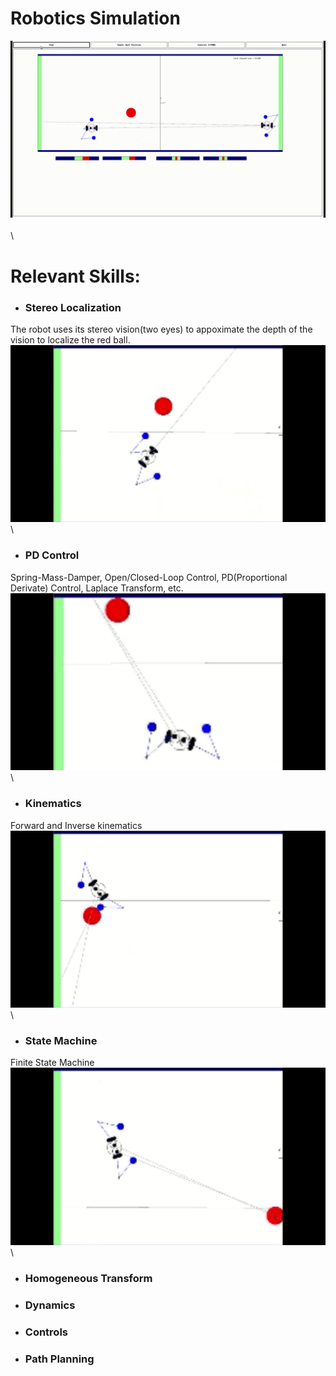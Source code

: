 # Robotics Simulation
![](demo/Roger001.gif)
\
\
\
# Relevant Skills:

- ### Stereo Localization
The robot uses its stereo vision(two eyes) to appoximate the depth of the vision to localize the red ball.\
![](demo/roger-stereoVision.gif)
\

- ### PD Control
Spring-Mass-Damper, Open/Closed-Loop Control, PD(Proportional Derivate) Control, Laplace Transform, etc.\
![](demo/roger-PDcontrol.gif)
\

- ### Kinematics
Forward and Inverse kinematics\
![](demo/roger-kinematics.gif)
\

- ### State Machine
Finite State Machine\
![](demo/roger-statemachine.gif)
\

- ### Homogeneous Transform
- ### Dynamics
- ### Controls
- ### Path Planning



